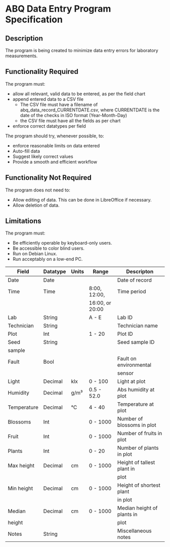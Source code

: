 # ABQ Data Entry Program Specification

## Description

The program is being created to minimize data entry errors for laboratory measurements.

## Functionality Required

The program must:

- allow all relevant, valid data to be entered, as per the field chart
- append entered data to a CSV file
	- The CSV file must have a filename of abq\_data\_record\_CURRENTDATE.csv, where CURRENTDATE is the date of the checks in ISO format (Year-Month-Day)
	- the CSV file must have all the fields as per chart
- enforce correct datatypes per field

The program should try, whenever possible, to:

- enforce reasonable limits on data entered
- Auto-fill data
- Suggest likely correct values
- Provide a smooth and efficient workflow

## Functionality Not Required

The program does not need to:

- Allow editing of data. This can be done in LibreOffice if necessary.
- Allow deletion of data.

## Limitations

The program must:

- Be efficiently operable by keyboard-only users.
- Be accessible to color blind users.
- Run on Debian Linux.
- Run acceptably on a low-end PC.


|Field       | Datatype | Units| Range            |Descripton                |
|------------|----------|------|------------------|--------------------------|
|Date        |Date      |      |                  |Date of record            |
|Time        |Time      |      |8:00, 12:00,      |Time period               |
|            |          |      |16:00, or 20:00   |                          |
|Lab         |String    |      | A - E            |Lab ID                    |
|Technician  |String    |      |                  |Technician name           |
|Plot        |Int       |      | 1 - 20           |Plot ID                   |
|Seed        |String    |      |                  |Seed sample ID            |
|sample      |          |      |                  |                          |
|Fault       |Bool      |      |                  |Fault on environmental    |
|            |          |      |                  |sensor                    |
|Light       |Decimal   |klx   | 0 - 100          |Light at plot             |
|Humidity    |Decimal   |g/m³  | 0.5 - 52.0       |Abs humidity at plot      |
|Temperature |Decimal   |°C    | 4 - 40           |Temperature at plot       |
|Blossoms    |Int       |      | 0 - 1000         |Number of blossoms in plot|
|Fruit       |Int       |      | 0 - 1000         |Number of fruits in plot  |
|Plants      |Int       |      | 0 - 20           |Number of plants in plot  |
|Max height  |Decimal   |cm    | 0 - 1000         |Height of tallest plant in|
|            |          |      |                  |plot                      |
|Min height  |Decimal   |cm    | 0 - 1000         |Height of shortest plant  |
|            |          |      |                  |in plot                   |
|Median      |Decimal   |cm    | 0 - 1000         |Median height of plants in|
|height      |          |      |                  |plot                      |
|Notes       |String    |      |                  |Miscellaneous notes       |


